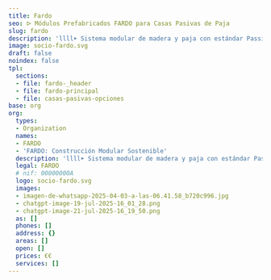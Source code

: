 ```yaml
---
title: Fardo
seo: ᐅ Módulos Prefabricados FARDO para Casas Pasivas de Paja
slug: fardo
description: 'llll➤ Sistema modular de madera y paja con estándar Passivhaus. Diseño y construcción: ☑️ alto aislamiento, máximo confort y montaje rápido.'
image: socio-fardo.svg
draft: false
noindex: false
tpl:
  sections:
  - file: fardo-_header
  - file: fardo-principal
  - file: casas-pasivas-opciones
base: org
org:
  types:
  - Organization
  names:
  - FARDO
  - 'FARDO: Construcción Modular Sostenible'
  description: 'llll➤ Sistema modular de madera y paja con estándar Passivhaus. Diseño y construcción: ☑️ alto aislamiento, máximo confort y montaje rápido.'
  legal: FARDO
  # nif: 00000000A
  logo: socio-fardo.svg
  images:
  - imagen-de-whatsapp-2025-04-03-a-las-06.41.58_b720c996.jpg
  - chatgpt-image-19-jul-2025-16_01_28.png
  - chatgpt-image-21-jul-2025-16_19_50.png
  as: []
  phones: []
  address: {}
  areas: []
  open: []
  prices: €€
  services: []
---
```

